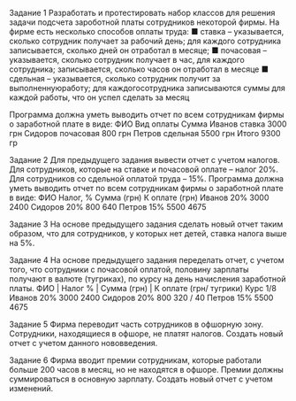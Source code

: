 Задание 1
Разработать и протестировать набор классов для решения задачи 
подсчета зароботной платы сотрудников некоторой фирмы.
На фирме есть несколько способов оплаты труда:
■ ставка – указывается, сколько сотрудник получает за
рабочий день; для каждого сотрудника записывается,
сколько дней он отработал в месяце;
■ почасовая – указывается, сколько сотрудник получает в
час, для каждого сотрудника; записывается, сколько часов
он отработал в месяце
■ сдельная – указывается, сколько сотрудник получит за
выполненнуюработу; для каждогосотрудника записываются
суммы для каждой работы, что он успел сделать за месяц

Программа должна уметь выводить отчет по всем сотрудникам фирмы о заработной плате в виде:
ФИО Вид оплаты Сумма
Иванов ставка 3000 грн
Сидоров почасовая 800 грн
Петров сдельная 5500 грн
Итого 9300 гр

Задание 2
Для предыдущего задания вывести отчет с учетом налогов. Для сотрудников, которые на ставке и почасовой оплате
– налог 20%.
Для сотрудников со сдельной оплатой труда – 15%.
Программа должна уметь выводить отчет по всем сотрудникам фирмы о заработной плате в виде:
ФИО Налог, % Сумма (грн) К оплате (грн)
Иванов 20% 3000 2400
Сидоров 20% 800 640
Петров 15% 5500 4675

Задание 3
На основе предыдущего задания сделать новый отчет
таким образом, что для сотрудников, у которых нет детей,
ставка налога выше на 5%.

Задание 4
На основе предыдущего задания переделать отчет, с учетом того, что сотрудники с почасовой оплатой, половину
зарплаты получают в валюте (тугриках), по курсу на день
начисления заработной платы.
ФИО     |  Налог %  |  Сумма (грн)  |  К оплате (грн/ тугрики) Курс 1/8
Иванов     20%         3000            2400
Сидоров    20%         800             320 / 40
Петров     15%         5500            4675

Задание 5
Фирма переводит часть сотрудников в офшорную зону.
Сотрудники, находящиеся в офшоре, не платят налогов. Создать новый отчет с учетом данного нововведения.

Задание 6
Фирма вводит премии сотрудникам, которые работали
больше 200 часов в месяц, но не находятся в офшоре. Премии должны суммироваться в основную зарплату. Создать
новый отчет с учетом изменений.